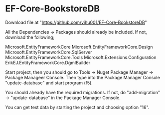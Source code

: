 # EF-Core-BookstoreDB

Download file at "https://github.com/vihu001/EF-Core-BookstoreDB"

All the Dependencies -> Packages should already be included.
If not, download the following;

Microsoft.EntityFrameworkCore
Microsoft.EntityFrameworkCore.Design
Microsoft.EntityFrameworkCore.SqlServer
Microsoft.EntityFrameworkCore.Tools
Microsoft.Extensions.Configuration
ErikEJ.EntityFrameworkCore.DgmlBuilder

Start project, then you should go to Tools -> Nuget Package Manager -> Package Manageer Console.
Then type into the Package Manager Console "update-database" and start program (f5).

You should already have the required migrations. If not, do "add-migration" -> "update-database" in the Package Manager Console.

You can get test data by starting the project and choosing option "16".
